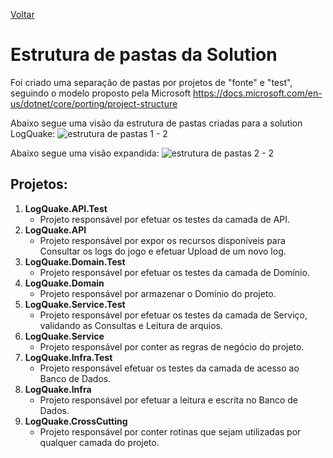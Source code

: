 [Voltar](../README.md)

# Estrutura de pastas da Solution

Foi criado uma separação de pastas por projetos de "fonte" e "test", seguindo o modelo proposto pela Microsoft https://docs.microsoft.com/en-us/dotnet/core/porting/project-structure

Abaixo segue uma visão da estrutura de pastas criadas para a solution LogQuake:
![estrutura de pastas 1 - 2](https://user-images.githubusercontent.com/44147082/47756338-6d270b00-dc80-11e8-8eef-008f1cbf8a86.PNG)

Abaixo segue uma visão expandida:
![estrutura de pastas 2 - 2](https://user-images.githubusercontent.com/44147082/47756356-7ca65400-dc80-11e8-8b9c-203fbb7e83a6.PNG)

## Projetos:
1. **LogQuake.API.Test**
    - Projeto responsável por efetuar os testes da camada de API.
2. **LogQuake.API**
    - Projeto responsável por expor os recursos disponíveis para Consultar os logs do jogo e efetuar Upload de um novo log.
3. **LogQuake.Domain.Test**
    - Projeto responsável por efetuar os testes da camada de Domínio.
4. **LogQuake.Domain**
    - Projeto responsável por armazenar o Domínio do projeto.
5. **LogQuake.Service.Test**
    - Projeto responsável por efetuar os testes da camada de Serviço, validando as Consultas e Leitura de arquios.
6. **LogQuake.Service**
    - Projeto responsável por conter as regras de negócio do projeto.
7. **LogQuake.Infra.Test**
    - Projeto responsável efetuar os testes da camada de acesso ao Banco de Dados.
8. **LogQuake.Infra**
    - Projeto responsável por efetuar a leitura e escrita no Banco de Dados.
9. **LogQuake.CrossCutting**
    - Projeto responsável por conter rotinas que sejam utilizadas por qualquer camada do projeto.
